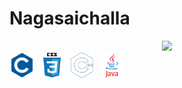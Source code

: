 # Nagasaichalla
<div id="header" align="center">
  <img src="https://media.giphy.com/media/M9gbBd9nbDrOTu1Mqx/giphy.gif" width="100"/>
</div>
<div>
  <img src="https://github.com/devicons/devicon/blob/master/icons/c/c-plain.svg" title="C" alt="Java" width="40" height="40"
    margin-left="100px"/>&nbsp;
  <img src="https://github.com/devicons/devicon/blob/master/icons/css3/css3-original-wordmark.svg" title="css" alt="Java" width="40" height="40"/>&nbsp;
  <img src="https://github.com/devicons/devicon/blob/master/icons/cplusplus/cplusplus-line.svg" title="C" alt="Java" width="40" height="40"/>&nbsp;
  <img src="https://github.com/devicons/devicon/blob/master/icons/java/java-original-wordmark.svg" title="C" alt="Java" width="40" height="40"/>&nbsp;
</div>
